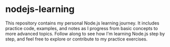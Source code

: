 # nodejs-learning
This repository contains my personal Node.js learning journey. It includes practice code, examples, and notes as I progress from basic concepts to more advanced topics. Follow along to see how I'm learning Node.js step by step, and feel free to explore or contribute to my practice exercises.
